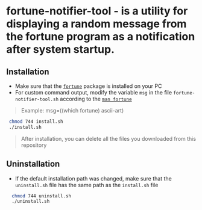 fortune-notifier-tool - is a utility for displaying a random message from the fortune program as a notification after system startup.
=
Installation
-
- Make sure that the [`fortune`](https://en.wikipedia.org/wiki/Fortune_(Unix)) package is installed on your PC
- For custom command output, modify the variable `msg` in the file `fortune-notifier-tool.sh` according to the [`man fortune`](https://linux.die.net/man/6/fortune)
> Example: msg=$($(which fortune) ascii-art)
 ```bash 
  chmod 744 install.sh
  ./install.sh
  ```
> After installation, you can delete all the files you downloaded from this repository
    
Uninstallation
-
- If the default installation path was changed, make sure that the `uninstall.sh` file has the same path as the `install.sh` file
``` bash
  chmod 744 uninstall.sh
  ./uninstall.sh
  ```



